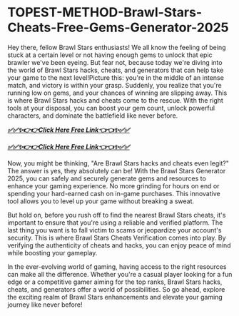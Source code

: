 # TOPEST-METHOD-Brawl-Stars-Cheats-Free-Gems-Generator-2025
Hey there, fellow Brawl Stars enthusiasts! We all know the feeling of being stuck at a certain level or not having enough gems to unlock that epic brawler we've been eyeing. But fear not, because today we're diving into the world of Brawl Stars hacks, cheats, and generators that can help take your game to the next level!Picture this: you're in the middle of an intense match, and victory is within your grasp. Suddenly, you realize that you're running low on gems, and your chances of winning are slipping away. This is where Brawl Stars hacks and cheats come to the rescue. With the right tools at your disposal, you can boost your gem count, unlock powerful characters, and dominate the battlefield like never before.

***[✅✅✨👉👉Click Here Free Link👈👈✨✅✅](https://rivanhub.com/brawl-stars-free-gems)***



***[✅✅✨👉👉Click Here Free Link👈👈✨✅✅](https://rivanhub.com/brawl-stars-free-gems)***



Now, you might be thinking, "Are Brawl Stars hacks and cheats even legit?" The answer is yes, they absolutely can be! With the Brawl Stars Generator 2025, you can safely and securely generate gems and resources to enhance your gaming experience. No more grinding for hours on end or spending your hard-earned cash on in-game purchases. This innovative tool allows you to level up your game without breaking a sweat.

 

But hold on, before you rush off to find the nearest Brawl Stars cheats, it's important to ensure that you're using a reliable and verified platform. The last thing you want is to fall victim to scams or jeopardize your account's security. This is where Brawl Stars Cheats Verification comes into play. By verifying the authenticity of cheats and hacks, you can enjoy peace of mind while boosting your gameplay.

In the ever-evolving world of gaming, having access to the right resources can make all the difference. Whether you're a casual player looking for a fun edge or a competitive gamer aiming for the top ranks, Brawl Stars hacks, cheats, and generators offer a world of possibilities. So go ahead, explore the exciting realm of Brawl Stars enhancements and elevate your gaming journey like never before!
